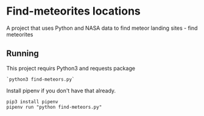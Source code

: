 # Find-meteorites locations
A project that uses Python and NASA data to find meteor landing sites - find meteorites

## Running 

This project requirs Python3 and requests package

    `python3 find-meteors.py`

Install pipenv if you don't have that already.

```
pip3 install pipenv 
pipenv run "python find-meteors.py"
```